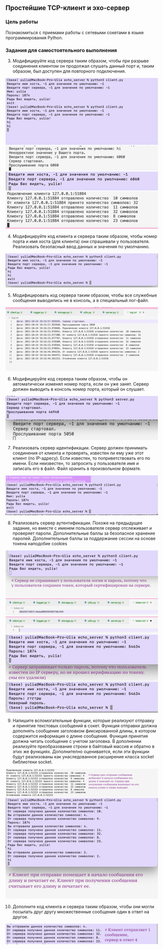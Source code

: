 ## Простейшие TCP-клиент и эхо-сервер

### Цель работы

Познакомиться с приемами работы с сетевыми сокетами в языке программирования Python.

### Задания для самостоятельного выполнения

3. Модифицируйте код сервера таким образом, чтобы при разрыве соединения клиентом он продолжал слушать данный порт и, таким образом, был доступен для повторного подключения.

![screenshot](TCPclient/1.png)
![screenshot](TCPclient/2.png)
![screenshot](TCPclient/3.png)
![screenshot](TCPclient/4.png)

4. Модифицируйте код клиента и сервера таким образом, чтобы номер порта и имя хоста (для клиента) они спрашивали у пользователя. Реализовать безопасный ввод данных и значения по умолчанию.

![screenshot](TCPclient/5.png)

5. Модифицировать код сервера таким образом, чтобы все служебные сообщения выводились не в консоль, а в специальный лог-файл.

![screenshot](TCPclient/6.png)

6. Модифицируйте код сервера таким образом, чтобы он автоматически изменял номер порта, если он уже занят. Сервер должен выводить в консоль номер порта, который он слушает.

![screenshot](TCPclient/7.png)

7. Реализовать сервер идентификации. Сервер должен принимать соединения от клиента и проверять, известен ли ему уже этот клиент (по IP-адресу). Если известен, то поприветствовать его по имени. Если неизвестен, то запросить у пользователя имя и записать его в файл. Файл хранить в произвольном формате.

![screenshot](TCPclient/8.png)

8. Реализовать сервер аутентификации. Похоже на предыдущее задание, но вместе с именем пользователя сервер отслеживает и проверяет пароли. Дополнительные баллы за безопасное хранение паролей. Дополнительные баллы за поддержание сессии на основе токена наподобие cookies

![screenshot](TCPclient/9.png)
![screenshot](TCPclient/10.png)
![screenshot](TCPclient/11.png)
![screenshot](TCPclient/12.png)
![screenshot](TCPclient/13.png)

9. Напишите вспомогательные функции, которые реализуют отправку и принятие текстовых сообщений в сокет. Функция отправки должна дополнять сообщение заголовком фиксированной длины, в котором содержится информация о длине сообщения. Функция принятия должна читать сообщение с учетом заголовка. В дополнении реализуйте преобразование строки в байтовый массив и обратно в этих же функциях. Дополнително оценивается, если эти функции будут реализованы как унаследованное расширение класса socket библиотеки socket.

![screenshot](TCPclient/14.png)
![screenshot](TCPclient/15.png)

10. Дополните код клиента и сервера таким образом, чтобы они могли посылать друг другу множественные сообщения один в ответ на другое.

![screenshot](TCPclient/16.png)
